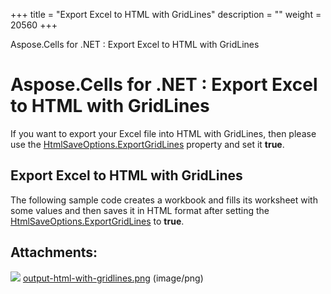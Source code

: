 +++
title = "Export Excel to HTML with GridLines" 
description = "" 
weight = 20560 
+++

Aspose.Cells for .NET : Export Excel to HTML with GridLines  

# Aspose.Cells for .NET : Export Excel to HTML with GridLines


If you want to export your Excel file into HTML with GridLines, then please use the [HtmlSaveOptions.ExportGridLines](https://apireference.aspose.com/net/cells/aspose.cells/htmlsaveoptions/properties/exportgridlines) property and set it **true**.

## Export Excel to HTML with GridLines

The following sample code creates a workbook and fills its worksheet with some values and then saves it in HTML format after setting the [HtmlSaveOptions.ExportGridLines](https://apireference.aspose.com/net/cells/aspose.cells/htmlsaveoptions/properties/exportgridlines) to **true**.

## Attachments:

![](https://docs2.aspose.com/cells/net/images/icons/bullet_blue.gif) [output-html-with-gridlines.png](https://docs2.aspose.com/cells/net/attachments/5013816/5115224.png) (image/png)  

